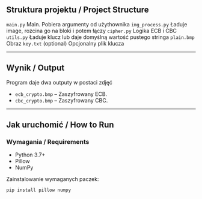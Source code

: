 ## Struktura projektu / Project Structure

`main.py` Main. Pobiera argumenty od użythownika
`img_process.py` Ładuje image, rozcina go na bloki i potem łączy
`cipher.py` Logika ECB i CBC
`utils.py` Ładuje klucz lub daje domyślną wartość pustego stringa
`plain.bmp` Obraz
`key.txt` (optional) Opcjonalny plik klucza

---

## Wynik / Output

Program daje dwa outputy w postaci zdjęć

- `ecb_crypto.bmp` – Zaszyfrowany ECB.
- `cbc_crypto.bmp` – Zaszyfrowany CBC.

---

## Jak uruchomić / How to Run

### Wymagania / Requirements

- Python 3.7+
- Pillow
- NumPy

Zainstalowanie wymaganych paczek:

```bash
pip install pillow numpy
```
